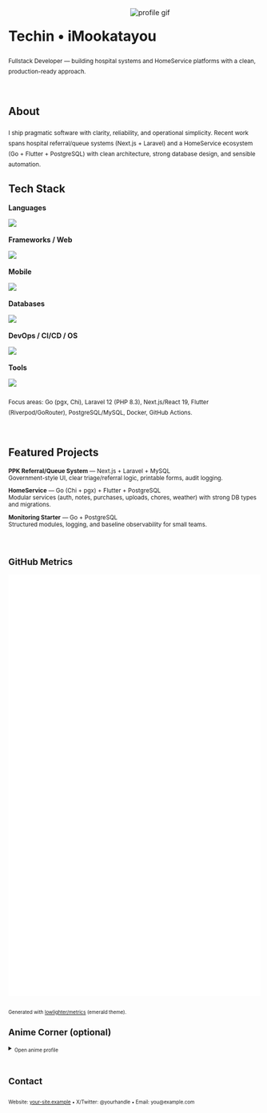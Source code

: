<!-- ============ CLEAN PROFESSIONAL — EMERALD x BLACK (v2) ============ -->

<!-- Top-right GIF -->
<img align="right" src="assets/makima-chainsaw-man.gif" width="260" alt="profile gif" />

# Techin • iMookatayou
<sub>Fullstack Developer — building hospital systems and HomeService platforms with a clean, production-ready approach.</sub>

<br/>

## About
<sub>
I ship pragmatic software with clarity, reliability, and operational simplicity.
Recent work spans hospital referral/queue systems (Next.js + Laravel) and a HomeService ecosystem (Go + Flutter + PostgreSQL)
with clean architecture, strong database design, and sensible automation.
</sub>

<br/>

## Tech Stack
<!-- T1: grouped + icon grid (colored for stacks, monochrome tone elsewhere) -->

**Languages**  
<p>
  <img src="https://skillicons.dev/icons?i=go,ts,js,python,php,dart&perline=10" height="34" />
</p>

**Frameworks / Web**  
<p>
  <img src="https://skillicons.dev/icons?i=react,nextjs,vue,laravel&perline=10" height="34" />
</p>

**Mobile**  
<p>
  <img src="https://skillicons.dev/icons?i=flutter&perline=10" height="34" />
</p>

**Databases**  
<p>
  <img src="https://skillicons.dev/icons?i=postgres,mysql&perline=10" height="34" />
</p>

**DevOps / CI/CD / OS**  
<p>
  <img src="https://skillicons.dev/icons?i=docker,jenkins,githubactions,nginx,linux,ubuntu,arch&perline=10" height="34" />
</p>

**Tools**  
<p>
  <img src="https://skillicons.dev/icons?i=postman,git,github,vscode&perline=10" height="34" />
</p>

<sub>Focus areas: Go (pgx, Chi), Laravel 12 (PHP 8.3), Next.js/React 19, Flutter (Riverpod/GoRouter), PostgreSQL/MySQL, Docker, GitHub Actions.</sub>

<br/>

## Featured Projects
<sub>

**PPK Referral/Queue System** — Next.js + Laravel + MySQL  
Government-style UI, clear triage/referral logic, printable forms, audit logging.

**HomeService** — Go (Chi + pgx) + Flutter + PostgreSQL  
Modular services (auth, notes, purchases, uploads, chores, weather) with strong DB types and migrations.

**Monitoring Starter** — Go + PostgreSQL  
Structured modules, logging, and baseline observability for small teams.
</sub>

<br/>

## GitHub Metrics
<p align="center">
  <!-- Will be generated by lowlighter/metrics later -->
  <img src="./github-metrics.svg" alt="GitHub metrics (to be generated)" />
</p>
<sub align="center">Generated with <a href="https://github.com/lowlighter/metrics">lowlighter/metrics</a> (emerald theme).</sub>

<br/>

## Anime Corner (optional)
<details>
  <summary><sub>Open anime profile</sub></summary>
  <sub>This section will show favorites & characters via the Anilist plugin from <code>lowlighter/metrics</code>.</sub>
</details>

<br/>

## Contact
<sub>
Website: <a href="https://your-site.example">your-site.example</a> • X/Twitter: @yourhandle • Email: you@example.com
</sub>

<!-- ================= END ================= -->
